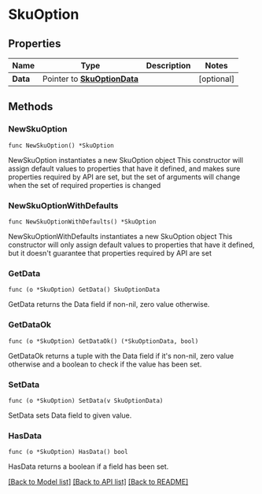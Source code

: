 # SkuOption

## Properties

Name | Type | Description | Notes
------------ | ------------- | ------------- | -------------
**Data** | Pointer to [**SkuOptionData**](SkuOptionData.md) |  | [optional] 

## Methods

### NewSkuOption

`func NewSkuOption() *SkuOption`

NewSkuOption instantiates a new SkuOption object
This constructor will assign default values to properties that have it defined,
and makes sure properties required by API are set, but the set of arguments
will change when the set of required properties is changed

### NewSkuOptionWithDefaults

`func NewSkuOptionWithDefaults() *SkuOption`

NewSkuOptionWithDefaults instantiates a new SkuOption object
This constructor will only assign default values to properties that have it defined,
but it doesn't guarantee that properties required by API are set

### GetData

`func (o *SkuOption) GetData() SkuOptionData`

GetData returns the Data field if non-nil, zero value otherwise.

### GetDataOk

`func (o *SkuOption) GetDataOk() (*SkuOptionData, bool)`

GetDataOk returns a tuple with the Data field if it's non-nil, zero value otherwise
and a boolean to check if the value has been set.

### SetData

`func (o *SkuOption) SetData(v SkuOptionData)`

SetData sets Data field to given value.

### HasData

`func (o *SkuOption) HasData() bool`

HasData returns a boolean if a field has been set.


[[Back to Model list]](../README.md#documentation-for-models) [[Back to API list]](../README.md#documentation-for-api-endpoints) [[Back to README]](../README.md)


